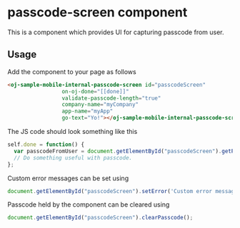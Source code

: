 # passcode-screen component

This is a component which provides UI for capturing passcode from user.

## Usage

Add the component to your page as follows

```html
<oj-sample-mobile-internal-passcode-screen id="passcodeScreen"
                 on-oj-done="[[done]]"
                 validate-passcode-length="true"
                 company-name="myCompany"
                 app-name="myApp"
                 go-text="Yo!"></oj-sample-mobile-internal-passcode-screen>
```

The JS code should look something like this

```js
self.done = function() {
  var passcodeFromUser = document.getElementById("passcodeScreen").getPasscode();
  // Do something useful with passcode.
};
```

Custom error messages can be set using

```js
document.getElementById("passcodeScreen").setError('Custom error message');
```

Passcode held by the component can be cleared using

```js
document.getElementById("passcodeScreen").clearPasscode();
```